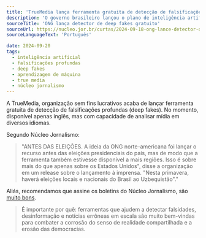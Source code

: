 ```yaml
---
title: 'TrueMedia lança ferramenta gratuita de detecção de falsificações profundas (deep fakes)'
description: 'O governo brasileiro lançou o plano de inteligência artificial brasileiro 2024-2028.'
sourceTitle: 'ONG lança detector de deep fakes gratuito'
sourceUrl: https://nucleo.jor.br/curtas/2024-09-18-ong-lance-detector-deep-fakes-gratuito/
sourceLanguageText: 'Português'

date: 2024-09-20
tags:
  - inteligência artificial
  - falsificações profundas
  - deep fakes
  - aprendizagem de máquina
  - true media
  - núcleo jornalismo
---
```


A TrueMedia, organização sem fins lucrativos acaba de lançar ferramenta gratuita de detecção de falsificações profundas (deep fakes). No momento, disponível apenas inglês, mas com capacidade de analisar mídia em diversos idiomas.

Segundo Núcleo Jornalismo:

> "ANTES DAS ELEIÇÕES. A ideia da ONG norte-americana foi lançar o recurso antes das eleições presidenciais do país, mas de modo que a ferramenta também estivesse disponível a mais regiões.
> Isso é sobre mais do que apenas sobre os Estados Unidos", disse a organização em um release sobre o lançamento à imprensa. "Nesta primavera, haverá eleições locais e nacionais do Brasil ao Uzbequistão"."

Aliás, recomendamos que assine os boletins do Núcleo Jornalismo, são [muito bons](https://nucleo.jor.br/news/).

> É importante por quê: ferramentas que ajudem a detectar falsidades, desinformação e notícias errôneas em escala são muito bem-vindas para combater a corrosão do senso de realidade compartilhada e a erosão das democracias.

